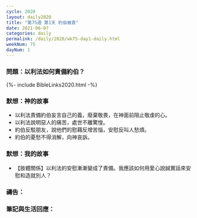 ```yaml
---
cycle: 2020
layout: daily2020
title: "第75週 第1天 約伯被責"
date: 2021-06-07
categories: daily
permalink: /daily/2020/wk75-day1-daily.html
weekNum: 75
dayNum: 1
---
```


### 問題：以利法如何責備約伯？

{%- include BibleLinks2020.html -%}

### 默想：神的故事
+ 以利法責備約伯妄言自己的義，廢棄敬畏，在神面前阻止敬虔的心。
+ 以利法說明惡人的痛苦，處世不離驚惶。
+ 約伯反駁朋友，說他們的慰藉反增苦惱，安慰反叫人愁煩。
+ 約伯的憂愁不得消解，向神哀訴。

### 默想：我的故事
+ 【肢體關係】以利法的安慰漸漸變成了責備。我應該如何用愛心說誠實話來安慰和造就別人？

### 禱告：

### 筆記與生活回應：
